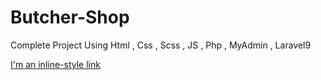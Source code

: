 # Butcher-Shop
 Complete Project Using Html , Css , Scss , JS , Php , MyAdmin , Laravel9

[I'm an inline-style link]([https://www.google.com](https://github.com/Moohameed47/Butcher-Shop/blob/main/ButcherShop.mkv))
